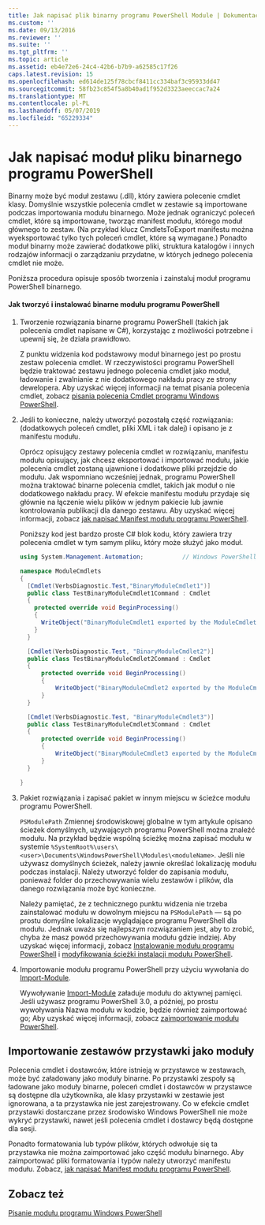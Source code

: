 ```yaml
---
title: Jak napisać plik binarny programu PowerShell Module | Dokumentacja firmy Microsoft
ms.custom: ''
ms.date: 09/13/2016
ms.reviewer: ''
ms.suite: ''
ms.tgt_pltfrm: ''
ms.topic: article
ms.assetid: eb4e72e6-24c4-42b6-b7b9-a62585c17f26
caps.latest.revision: 15
ms.openlocfilehash: ed614de125f78cbcf8411cc334baf3c95933dd47
ms.sourcegitcommit: 58fb23c854f5a8b40ad1f952d3323aeeccac7a24
ms.translationtype: MT
ms.contentlocale: pl-PL
ms.lasthandoff: 05/07/2019
ms.locfileid: "65229334"
---
```

# <a name="how-to-write-a-powershell-binary-module"></a>Jak napisać moduł pliku binarnego programu PowerShell

Binarny może być moduł zestawu (.dll), który zawiera polecenie cmdlet klasy. Domyślnie wszystkie polecenia cmdlet w zestawie są importowane podczas importowania modułu binarnego. Może jednak ograniczyć poleceń cmdlet, które są importowane, tworząc manifest modułu, którego moduł głównego to zestaw. (Na przykład klucz CmdletsToExport manifestu można wyeksportować tylko tych poleceń cmdlet, które są wymagane.) Ponadto moduł binarny może zawierać dodatkowe pliki, struktura katalogów i innych rodzajów informacji o zarządzaniu przydatne, w których jednego polecenia cmdlet nie może.

Poniższa procedura opisuje sposób tworzenia i zainstaluj moduł programu PowerShell binarnego.

#### <a name="how-to-create-and-install-a-powershell-binary-module"></a>Jak tworzyć i instalować binarne modułu programu PowerShell

1. Tworzenie rozwiązania binarne programu PowerShell (takich jak polecenia cmdlet napisane w C#), korzystając z możliwości potrzebne i upewnij się, że działa prawidłowo.

   Z punktu widzenia kod podstawowy moduł binarnego jest po prostu zestaw polecenia cmdlet. W rzeczywistości programu PowerShell będzie traktować zestawu jednego polecenia cmdlet jako moduł, ładowanie i zwalnianie z nie dodatkowego nakładu pracy ze strony dewelopera. Aby uzyskać więcej informacji na temat pisania polecenia cmdlet, zobacz [pisania polecenia Cmdlet programu Windows PowerShell](../cmdlet/writing-a-windows-powershell-cmdlet.md).

2. Jeśli to konieczne, należy utworzyć pozostałą część rozwiązania: (dodatkowych poleceń cmdlet, pliki XML i tak dalej) i opisano je z manifestu modułu.

   Oprócz opisujący zestawy polecenia cmdlet w rozwiązaniu, manifestu modułu opisujący, jak chcesz eksportować i importować modułu, jakie polecenia cmdlet zostaną ujawnione i dodatkowe pliki przejdzie do modułu.
   Jak wspomniano wcześniej jednak, programu PowerShell można traktować binarne polecenia cmdlet, takich jak moduł o nie dodatkowego nakładu pracy.
   W efekcie manifestu modułu przydaje się głównie na łączenie wielu plików w jednym pakiecie lub jawnie kontrolowania publikacji dla danego zestawu.
   Aby uzyskać więcej informacji, zobacz [jak napisać Manifest modułu programu PowerShell](how-to-write-a-powershell-module-manifest.md).

   Poniższy kod jest bardzo proste C# blok kodu, który zawiera trzy polecenia cmdlet w tym samym pliku, który może służyć jako moduł.

   ```csharp
   using System.Management.Automation;           // Windows PowerShell namespace.

   namespace ModuleCmdlets
   {
     [Cmdlet(VerbsDiagnostic.Test,"BinaryModuleCmdlet1")]
     public class TestBinaryModuleCmdlet1Command : Cmdlet
     {
       protected override void BeginProcessing()
       {
         WriteObject("BinaryModuleCmdlet1 exported by the ModuleCmdlets module.");
       }
     }

     [Cmdlet(VerbsDiagnostic.Test, "BinaryModuleCmdlet2")]
     public class TestBinaryModuleCmdlet2Command : Cmdlet
     {
         protected override void BeginProcessing()
         {
             WriteObject("BinaryModuleCmdlet2 exported by the ModuleCmdlets module.");
         }
     }

     [Cmdlet(VerbsDiagnostic.Test, "BinaryModuleCmdlet3")]
     public class TestBinaryModuleCmdlet3Command : Cmdlet
     {
         protected override void BeginProcessing()
         {
             WriteObject("BinaryModuleCmdlet3 exported by the ModuleCmdlets module.");
         }
     }

   }
   ```

3. Pakiet rozwiązania i zapisać pakiet w innym miejscu w ścieżce modułu programu PowerShell.

   `PSModulePath` Zmiennej środowiskowej globalne w tym artykule opisano ścieżek domyślnych, używających programu PowerShell można znaleźć modułu. Na przykład będzie wspólną ścieżkę można zapisać modułu w systemie `%SystemRoot%\users\<user>\Documents\WindowsPowerShell\Modules\<moduleName>`. Jeśli nie używasz domyślnych ścieżek, należy jawnie określać lokalizację modułu podczas instalacji. Należy utworzyć folder do zapisania modułu, ponieważ folder do przechowywania wielu zestawów i plików, dla danego rozwiązania może być konieczne.

   Należy pamiętać, że z technicznego punktu widzenia nie trzeba zainstalować modułu w dowolnym miejscu na `PSModulePath` — są po prostu domyślne lokalizacje wyglądające programu PowerShell dla modułu. Jednak uważa się najlepszym rozwiązaniem jest, aby to zrobić, chyba że masz powód przechowywania modułu gdzie indziej. Aby uzyskać więcej informacji, zobacz [Instalowanie modułu programu PowerShell](./installing-a-powershell-module.md) i [modyfikowania ścieżki instalacji modułu PowerShell](./modifying-the-psmodulepath-installation-path.md).

4. Importowanie modułu programu PowerShell przy użyciu wywołania do [Import-Module](/powershell/module/Microsoft.PowerShell.Core/Import-Module).

   Wywoływanie [Import-Module](/powershell/module/Microsoft.PowerShell.Core/Import-Module) załaduje modułu do aktywnej pamięci. Jeśli używasz programu PowerShell 3.0, a później, po prostu wywoływania Nazwa modułu w kodzie, będzie również zaimportować go; Aby uzyskać więcej informacji, zobacz [zaimportowanie modułu PowerShell](./importing-a-powershell-module.md).

## <a name="importing-snap-in-assemblies-as-modules"></a>Importowanie zestawów przystawki jako moduły

Polecenia cmdlet i dostawców, które istnieją w przystawce w zestawach, może być załadowany jako moduły binarne. Po przystawki zespoły są ładowane jako moduły binarne, poleceń cmdlet i dostawców w przystawce są dostępne dla użytkownika, ale klasy przystawki w zestawie jest ignorowana, a ta przystawka nie jest zarejestrowany. Co w efekcie cmdlet przystawki dostarczane przez środowisko Windows PowerShell nie może wykryć przystawki, nawet jeśli polecenia cmdlet i dostawcy będą dostępne dla sesji.

Ponadto formatowania lub typów plików, których odwołuje się ta przystawka nie można zaimportować jako część modułu binarnego.
Aby zaimportować pliki formatowania i typów należy utworzyć manifestu modułu.
Zobacz, [jak napisać Manifest modułu programu PowerShell](how-to-write-a-powershell-module-manifest.md).

## <a name="see-also"></a>Zobacz też

[Pisanie modułu programu Windows PowerShell](./writing-a-windows-powershell-module.md)

